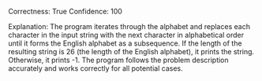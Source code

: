 Correctness: True
Confidence: 100

Explanation: The program iterates through the alphabet and replaces each character in the input string with the next character in alphabetical order until it forms the English alphabet as a subsequence. If the length of the resulting string is 26 (the length of the English alphabet), it prints the string. Otherwise, it prints -1. The program follows the problem description accurately and works correctly for all potential cases.